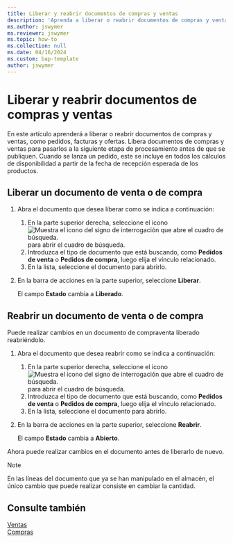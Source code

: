 ```yaml
---
title: Liberar y reabrir documentos de compras y ventas
description: 'Aprenda a liberar o reabrir documentos de compras y ventas, como pedidos, facturas y ofertas.'
ms.author: jswymer
ms.reviewer: jswymer
ms.topic: how-to
ms.collection: null
ms.date: 04/16/2024
ms.custom: bap-template
author: jswymer
---
```


# <a name="release-and-reopen-sales-and-purchase-documents"></a>Liberar y reabrir documentos de compras y ventas

En este artículo aprenderá a liberar o reabrir documentos de compras y ventas, como pedidos, facturas y ofertas. Libera documentos de compras y ventas para pasarlos a la siguiente etapa de procesamiento antes de que se publiquen. Cuando se lanza un pedido, este se incluye en todos los cálculos de disponibilidad a partir de la fecha de recepción esperada de los productos.

## <a name="release-a-sales-or-purchase-document"></a>Liberar un documento de venta o de compra

1. Abra el documento que desea liberar como se indica a continuación:

   1. En la parte superior derecha, seleccione el icono ![Muestra el icono del signo de interrogación que abre el cuadro de búsqueda.](media/ui-search/search_small.png) para abrir el cuadro de búsqueda.
   1. Introduzca el tipo de documento que está buscando, como **Pedidos de venta** o **Pedidos de compra**, luego elija el vínculo relacionado.
   1. En la lista, seleccione el documento para abrirlo.
1. En la barra de acciones en la parte superior, seleccione **Liberar**.

   El campo **Estado** cambia a **Liberado**.

## <a name="reopen-a-sales-or-purchase-document"></a>Reabrir un documento de venta o de compra

Puede realizar cambios en un documento de compraventa liberado reabriéndolo.

1. Abra el documento que desea reabrir como se indica a continuación:

   1. En la parte superior derecha, seleccione el icono ![Muestra el icono del signo de interrogación que abre el cuadro de búsqueda.](media/ui-search/search_small.png) para abrir el cuadro de búsqueda.
   1. Introduzca el tipo de documento que está buscando, como **Pedidos de venta** o **Pedidos de compra**, luego elija el vínculo relacionado.
   1. En la lista, seleccione el documento para abrirlo.
1. En la barra de acciones en la parte superior, seleccione **Reabrir**.

   El campo **Estado** cambia a **Abierto**.

Ahora puede realizar cambios en el documento antes de liberarlo de nuevo.

> [!NOTE]
> En las líneas del documento que ya se han manipulado en el almacén, el único cambio que puede realizar consiste en cambiar la cantidad.

## <a name="see-also"></a>Consulte también
  
[Ventas](sales-manage-sales.md)  
[Compras](purchasing-manage-purchasing.md)  

